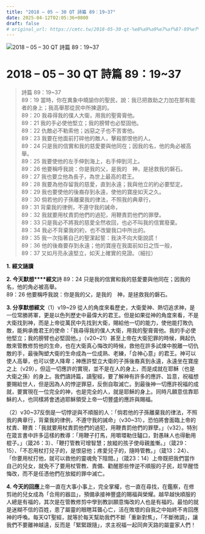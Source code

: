 ```yaml
---
title: "2018 – 05 – 30 QT 詩篇 89：19~37"
date: 2025-04-12T02:05:36+0800
draft: false
# original_url: https://cmtc.tw/2018-05-30-qt-%e8%a9%a9%e7%af%87-89%ef%bc%9a1937
---
```


![2018 – 05 – 30 QT 詩篇 89：19\~37](/images/qt.jpg   "2018 – 05 – 30 QT 詩篇 89：19\~37")

# 2018 – 05 – 30 QT 詩篇 89：19\~37

> 詩篇 89：19\~37  
> 89：19 當時，你在異象中曉諭你的聖民，說：我已把救助之力加在那有能者的身上；我高舉那從民中所揀選的。  
> 89：20 我尋得我的僕人大衛，用我的聖膏膏他。  
> 89：21 我的手必使他堅立；我的膀臂也必堅固他。  
> 89：22 仇敵必不勒索他；凶惡之子也不苦害他。  
> 89：23 我要在他面前打碎他的敵人，擊殺那恨他的人。  
> 89：24 只是我的信實和我的慈愛要與他同在；因我的名，他的角必被高舉。  
> 89：25 我要使他的左手伸到海上，右手伸到河上。  
> 89：26 他要稱呼我說：你是我的父，是我的　神，是拯救我的磐石。  
> 89：27 我也要立他為長子，為世上最高的君王。  
> 89：28 我要為他存留我的慈愛，直到永遠；我與他立的約必要堅定。  
> 89：29 我也要使他的後裔存到永遠，使他的寶座如天之久。  
> 89：30 倘若他的子孫離棄我的律法，不照我的典章行，  
> 89：31 背棄我的律例，不遵守我的誡命，  
> 89：32 我就要用杖責罰他們的過犯，用鞭責罰他們的罪孽。  
> 89：33 只是我必不將我的慈愛全然收回，也必不叫我的信實廢棄。  
> 89：34 我必不背棄我的約，也不改變我口中所出的。  
> 89：35 我一次指著自己的聖潔起誓：我決不向大衛說謊！  
> 89：36 他的後裔要存到永遠；他的寶座在我面前如日之恆一般，  
> 89：37 又如月亮永遠堅立，如天上確實的見證。（細拉）

**1.** **經文誦讀**

**2. 今天默想****經文**詩 89：24 只是我的信實和我的慈愛要與他同在；因我的名，他的角必被高舉。  
89：26 他要稱呼我說：你是我的父，是我的　神，是拯救我的磐石。

**3. 分享默想經文**（1）v19\~29 從人的角度來看歷史，大衛愛神、熱切追求神，是一位常勝將軍，更是以色列歷史中最偉大的君王。但是如果從神的角度來看，不是大衛找到神，而是上帝從萬民中先找到大衛，賜給他一切的能力，使他能打敗仇敵，能夠承擔君王的使命：「我尋得我的僕人大衛，用我的聖膏膏他。我的手必使他堅立；我的膀臂也必堅固他。」（v20\~21）甚至上帝在大衛犯罪的時候，興起仇敵來管教修剪他的生命，也在大衛真心悔改的時候，救他在許多試煉中脫離一切仇敵的手，最後陶塑大衛的生命成為一位成熟、老練，「合神心意」的君王。神可以使人高舉，也可以使人降卑；神應許堅立大衛的子孫後裔真到永遠，永遠坐在寶座之上（v29），但這一切應許的實現，並不是在人的身上，而是成就在耶穌（也是大衛之孫）的身上。我們讀詩篇，讀聖經，要了解神有許多的應許、旨意，祝福想要賜給世人，但是因為人的悖逆罪惡，反倒自取滅亡。到最後神一切應許祝福的成就，要實現在一位完全的神，也是完全的人，就是耶穌的身上。同時凡願意信靠耶穌的人，也同樣將會透過耶穌領受上帝一切豐盛的應許與賜福。

（2）v30\~37反倒是一切悖逆與不順服的人：「倘若他的子孫離棄我的律法，不照我的典章行，背棄我的律例，不遵守我的誡命」（v30\~31），恐怕將會面臨上帝的杖責、鞭責：「我就要用杖責罰他們的過犯，用鞭責罰他們的罪孽。」（v32）。特別在箴言書中許多這樣的教導：「用鞭子打馬，用嚼環勒住驢口，對愚昧人也得動用棍子。」（箴26：3）、「鞭打管教可增智慧；放縱的孩子使母親羞慚。」（箴29：15）、「不忍用杖打兒子的，是恨惡他；疼愛兒子的，隨時管教。」（箴13：24）、「你要用杖打他，就可以救他的靈魂免下陰間。」（箴23：14）上帝既把我們當作自己的兒女，就免不了要用杖管教、責備、勸醒那些悖逆不順服的子民，趁早醒悟悔改，而不是任憑他們在放縱的罪中滅亡。

**4. 今天的回應**上帝一直在大事小事上，完全掌權，也一直在尋找，在鑑察，在修剪祂的兒女成為「合用的器皿」，預備承接神豐盛的賜福與榮耀。越早越快順服的人總是有福的，其次是在管教修剪中學到教訓願意悔改的人也是有福的。最怕的就是迷糊不信的百姓，患了屬靈的眼瞎耳聾心亡，活在敗壞的自我之中始終不肯回應神的呼喚。每天QT聖經，就等於每天幫助我們不斷「重新對焦」，「不斷微調」，讓我們不要離神越遠，反而是「緊緊跟隨」，求主祝福一起同奔天路的屬靈家人們！